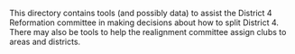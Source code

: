 This directory contains tools (and possibly data) to assist the District 4 
Reformation committee in making decisions about how to split District 4.  There may also be tools to help the realignment committee assign clubs to areas and districts.

